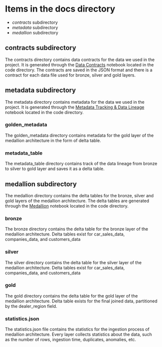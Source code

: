 # Items in the docs directory
- *contracts* subdirectory
- *metadata* subdirectory
- *medallion* subdirectory

## contracts subdirectory
The contracts directory contains data contracts for the data we used in the project.
It is generated through the [Data Contracts](../code/04%20-%20Data%20Contracts.ipynb) notebook located in the code directory.
The contracts are saved in the JSON format and there is a contract for each data file used for bronze, silver and gold layers.

## metadata subdirectory
The metadata directory contains metadata for the data we used in the project.
It is generated through the [Metadata Tracking & Data Lineage](../code/03%20-%20Metadata%20Tracking%20%26%20Data%20Lineage.ipynb) notebook located in the code directory.

### golden_metadata
The golden_metadata directory contains metadata for the gold layer of the medallion architecture in the form of delta table.

### metadata_table
The metadata_table directory contains track of the data lineage from bronze to silver to gold layer and saves it as a delta table.

## medallion subdirectory
The medallion directory contains the delta tables for the bronze, silver and gold layers of the medallion architecture.
The delta tables are generated through the [Medallion](../code/01%20-%20Medallion.ipynb) notebook located in the code directory.

### bronze
The bronze directory contains the delta table for the bronze layer of the medallion architecture.
Delta tables exist for car_sales_data, companies_data, and customers_data

### silver
The silver directory contains the delta table for the silver layer of the medallion architecture.
Delta tables exist for car_sales_data, companies_data, and customers_data

### gold
The gold directory contains the delta table for the gold layer of the medallion architecture.
Delta table exists for the final joined data, partitioned by the dealer_region field.

### statistics.json
The statistics.json file contains the statistics for the ingestion process of medallion architecture. Every layer collects statistics about the data, such as the number of rows, ingestion time, duplicates, anomalies, etc.